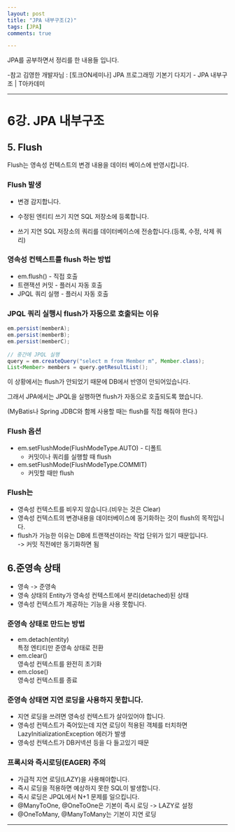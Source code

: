 ```yaml
---
layout: post
title: "JPA 내부구조(2)"
tags: [JPA]
comments: true

---
```


JPA를 공부하면서 정리를 한 내용들 입니다.

-참고 김영한 개발자님 : [토크ON세미나] JPA 프로그래밍 기본기 다지기 - JPA 내부구조 | T아카데미

---

# 6강. JPA 내부구조

## 5. Flush

Flush는 영속성 컨텍스트의 변경 내용을 데이터 베이스에 반영시킵니다.

### Flush 발생

* 변경 감지합니다.

* 수정된 엔티티 쓰기 지연 SQL 저장소에 등록합니다.

* 쓰기 지연 SQL 저장소의 쿼리를 데이터베이스에 전송합니다.(등록, 수정, 삭제 쿼리)

### 영속성 컨텍스트를 flush 하는 방법

* em.flush() - 직접 호출
* 트랜잭션 커밋 - 플러시 자동 호출
* JPQL 쿼리 실행 - 플러시 자동 호출

### JPQL 쿼리 실행시 flush가 자동으로 호출되는 이유

```java
em.persist(memberA);
em.persist(memberB);
em.persist(memberC);
    
// 중간에 JPQL 실행  
query = em.createQuery("select m from Member m", Member.class);
List<Member> members = query.getResultList();
```

이 상황에서는 flush가 안되었기 때문에 DB에서 반영이 안되어있습니다. 

그래서 JPA에서는 JPQL을 실행하면 flush가 자동으로 호출되도록 했습니다. 

(MyBatis나 Spring JDBC와 함께 사용할 때는 flush를 직접 해줘야 한다.)

### Flush 옵션

* em.setFlushMode(FlushModeType.AUTO) - 디폴트
	* 커밋이나 쿼리를 실행할 때 flush
* em.setFlushMode(FlushModeType.COMMIT)
	* 커밋할 때만 flush

### Flush는

* 영속성 컨텍스트를 비우지 않습니다.(비우는 것은 Clear)
* 영속성 컨텍스트의 변경내용을 데이터베이스에 동기화하는 것이 flush의 목적입니다.
* flush가 가능한 이유는 DB에 트랜잭션이라는 작업 단위가 있기 때문입니다. <br>-> 커밋 직전에만 동기화하면 됨

## 6.준영속 상태

* 영속 -> 준영속
* 영속 상태의 Entity가 영속성 컨텍스트에서 분리(detached)된 상태
* 영속성 컨텍스트가 제공하는 기능을 사용 못합니다.

### 준영속 상태로 만드는 방법
* em.detach(entity)<br>
특정 엔티티만 준영속 상태로 전환
* em.clear()<br>
영속성 컨텍스트를 완전히 초기화
* em.close()<br>
영속성 컨텍스트를 종료

### 준영속 상태면 지연 로딩을 사용하지 못합니다.

* 지연 로딩을 쓰려면 영속성 컨텍스트가 살아있어야 합니다.
* 영속성 컨텍스트가 죽어있는데 지연 로딩이 적용된 객체를 터치하면 <br>LazyInitializationException 에러가 발생
* 영속성 컨텍스트가 DB커넥션 등을 다 들고있기 때문

### 프록시와 즉시로딩(EAGER) 주의
* 가급적 지연 로딩(LAZY)을 사용해야합니다.
* 즉시 로딩을 적용하면 예상하지 못한 SQL이 발생합니다.
* 즉시 로딩은 JPQL에서 N+1 문제를 일으킵니다.
* @ManyToOne, @OneToOne은 기본이 즉시 로딩 -> LAZY로 설정
* @OneToMany, @ManyToMany는 기본이 지연 로딩
---
